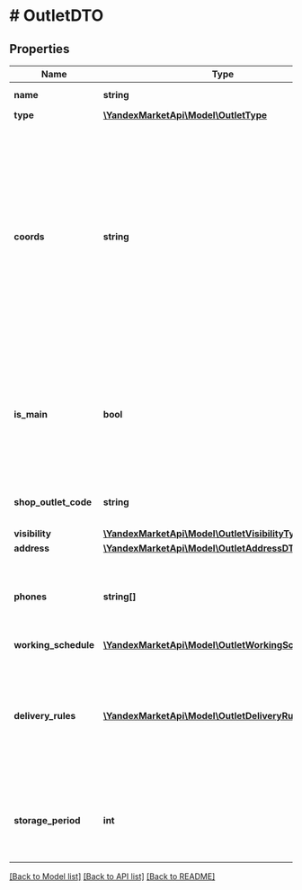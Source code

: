 # # OutletDTO

## Properties

Name | Type | Description | Notes
------------ | ------------- | ------------- | -------------
**name** | **string** | Название точки продаж. |
**type** | [**\YandexMarketApi\Model\OutletType**](OutletType.md) |  |
**coords** | **string** | Координаты точки продаж.  Формат: долгота, широта. Разделители: запятая и / или пробел. Например, &#x60;20.4522144, 54.7104264&#x60;.  Если параметр не передан, координаты будут определены по значениям параметров, вложенных в &#x60;address&#x60;. | [optional]
**is_main** | **bool** | Признак основной точки продаж.  Возможные значения:  * &#x60;false&#x60; — неосновная точка продаж. * &#x60;true&#x60; — основная точка продаж. | [optional]
**shop_outlet_code** | **string** | Идентификатор точки продаж, присвоенный магазином. | [optional]
**visibility** | [**\YandexMarketApi\Model\OutletVisibilityType**](OutletVisibilityType.md) |  | [optional]
**address** | [**\YandexMarketApi\Model\OutletAddressDTO**](OutletAddressDTO.md) |  |
**phones** | **string[]** | Номера телефонов точки продаж. Передавайте в формате: &#x60;+7 (999) 999-99-99&#x60;. |
**working_schedule** | [**\YandexMarketApi\Model\OutletWorkingScheduleDTO**](OutletWorkingScheduleDTO.md) |  |
**delivery_rules** | [**\YandexMarketApi\Model\OutletDeliveryRuleDTO[]**](OutletDeliveryRuleDTO.md) | Информация об условиях доставки для данной точки продаж.  Обязательный параметр, если параметр &#x60;type&#x3D;DEPOT&#x60; или &#x60;type&#x3D;MIXED&#x60;. | [optional]
**storage_period** | **int** | Срок хранения заказа в собственном пункте выдачи заказов. Считается в днях. | [optional]

[[Back to Model list]](../../README.md#models) [[Back to API list]](../../README.md#endpoints) [[Back to README]](../../README.md)
